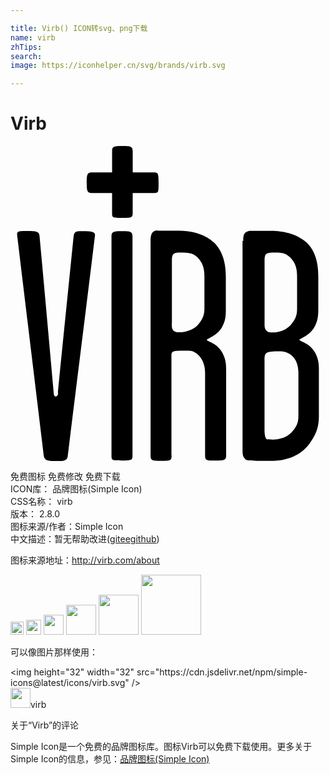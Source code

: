 ```yaml
---

title: Virb() ICON转svg、png下载
name: virb
zhTips: 
search: 
image: https://iconhelper.cn/svg/brands/virb.svg

---
```


# Virb  <small style="font-size: 60%;font-weight: 100"></small>

<div id="svg" class="svg-wrap">
<svg role="img" viewBox="0 0 24 24" xmlns="http://www.w3.org/2000/svg"><title>Virb icon</title><path d="M17.733 7.237c0-.25 0-.476.15-.625.199-.176.4-.15.6-.15h1.428c.766 0 1.875.199 2.625.877.75.699.915 1.701.915 2.604v2.252c0 .599.015 1.027-.284 1.578-.375.701-1.155.9-1.155 1.002 0 .1.839.252 1.214 1.002.301.6.27.975.27 1.576v3.105c0 .615 0 1.395-.899 2.445-.855.943-2.039 1.08-2.64 1.08-.449 0-.779.016-1.23 0-.299-.031-.749.016-.854-.137-.149-.223-.194-.178-.194-.854V7.229l.054.008zm-5.46 16.349c0 .402-.099.402-.85.402-.576 0-.75 0-.75-.352V7.229c0-.25.023-.523.174-.674.201-.176.375-.101.576-.101h1.428c.801 0 1.878.199 2.628.876.75.699.927 1.728.927 2.604v2.26c0 .599.025 1.027-.276 1.578-.375.701-1.176.9-1.176 1.002 0 .1.825.252 1.2 1.002.3.6.277.975.277 1.576v6.225c0 .391-.18.391-.855.391-.584 0-.75.016-.75-.359V17.25c0-1.027-.674-1.652-1.229-1.652-1.185 0-1.335-.023-1.335.375v7.59l.011.023zm-3.828.375c-.676 0-.75 0-.75-.35V6.862c0-.325.148-.375.75-.375.674 0 .85.023.85.398v16.679c0 .375-.045.404-.84.404l-.01-.007zm11.165-1.627c.196.031.226.031.451.031.27 0 .899-.074 1.35-.541.495-.539.525-.898.525-1.318v-3.211c0-1.154-.675-1.648-1.425-1.648-1.08 0-1.156.074-1.156.674v5.264c0 .287.015.75.24.781l.015-.032zM3.609 18.777c.426-4.303.801-7.96 1.199-11.893.051-.423.252-.398.705-.398.699 0 .949.051.924.325-.75 6.164-1.326 10.724-2.077 16.814-.046.361-.315.375-.825.375-.645 0-.945 0-1.005-.42C1.855 17.939 1.24 12.93.506 6.782c-.016-.301.105-.301.809-.301.735 0 .886.075.899.404.406 4.381.706 7.785 1.081 11.955 0 .076.031.24.15.24.15 0 .18-.164.18-.27l-.016-.033zm9.315-10.662c-.225 0-.451 0-.553.173-.074.15-.074.277-.074.427v4.682c0 .275-.051.551.15.701.148.119.324.09.449.09.277 0 .93-.074 1.38-.555.499-.557.499-.975.499-1.335V9.944c0-.575-.1-1.002-.525-1.451-.275-.25-.425-.375-1.326-.375v-.003zm7.234 0c-.352 0-.625 0-.727.173-.073.15-.073.277-.073.427v4.682c0 .275-.026.5.149.676.149.15.251.125.45.125.35 0 .927-.074 1.38-.549.498-.557.498-.932.498-1.335v-2.37c0-.575-.099-1.002-.526-1.451-.275-.25-.448-.375-1.151-.375v-.003zM10.89 2.01H9.312V.395C9.312.024 9.139 0 8.476 0c-.587 0-.735.049-.735.368V2.01H6.204c-.369 0-.396.174-.396.835 0 .59.051.735.369.735H7.74v1.549c0 .342.075.342.734.342.786 0 .836-.023.836-.393V3.583h1.627c.345 0 .345-.076.345-.736.001-.786-.024-.836-.392-.837z"/></svg>
</div>
<detail full-name='virb'></detail>

<div class="detail-page">
<p>
<span><span class="badge-success badge">免费图标</span> <span class="badge-success badge">免费修改</span>  <span class="badge-success badge">免费下载</span> </span>
<br/>
<span>
ICON库：
<span class="badge-secondary badge">品牌图标(Simple Icon)</span> 
</span>
<br/>
<span>
CSS名称：
<span class="badge-secondary badge">virb</span> 
</span>

<br/>
<span>
版本：
<span class="badge-secondary badge">2.8.0</span> 
</span>
<br/>
<span>图标来源/作者：<span class="badge-light badge">Simple Icon</span></span> 
<br/>
<span class="zh-detail">中文描述：暂无<span class="help-link"><span>帮助改进</span>(<a href="https://gitee.com/liuwave/icon-helper/edit/master/json/brands/virb.json" target="_blank" rel="noopener noreferrer">gitee</a><a href="https://github.com/liuwave/icon-helper/edit/master/json/brands/virb.json" target="_blank" rel="noopener noreferrer">github</a></span>)</span><br/>
</p>
</div><div class="description description alert alert-light"><p>图标来源地址：<a href="http://virb.com/about" target="_blank" rel="noopener noreferrer">http://virb.com/about</a></p></div>
<div class="alert alert-dark">
<img height="21" width="21" src="https://cdn.jsdelivr.net/npm/simple-icons@latest/icons/virb.svg" />
<img height="24" width="24" src="https://cdn.jsdelivr.net/npm/simple-icons@latest/icons/virb.svg" />
<img height="32" width="32" src="https://cdn.jsdelivr.net/npm/simple-icons@latest/icons/virb.svg" />
<img height="48" width="48" src="https://cdn.jsdelivr.net/npm/simple-icons@latest/icons/virb.svg" />
<img height="64" width="64" src="https://cdn.jsdelivr.net/npm/simple-icons@latest/icons/virb.svg" />
<img height="96" width="96" src="https://cdn.jsdelivr.net/npm/simple-icons@latest/icons/virb.svg" />

</div>
<div>
  <p>可以像图片那样使用：    
  </p>
  <div class="alert alert-primary" style="font-size: 14px">
    &lt;img height="32" width="32" src="https://cdn.jsdelivr.net/npm/simple-icons@latest/icons/virb.svg" /&gt;
    <copy-btn content='<img height="32" width="32" src="https://cdn.jsdelivr.net/npm/simple-icons@latest/icons/virb.svg" />'></copy-btn>
  </div>
  <div class="alert alert-secondary">
    <img height="32" width="32" src="https://cdn.jsdelivr.net/npm/simple-icons@latest/icons/virb.svg" />virb
    <copy-btn content="virb" btn-title="复制图标名称"></copy-btn>
  </div>
</div>

<Vssue title="关于“Virb”的评论" >关于“Virb”的评论</Vssue>


<div><p>Simple Icon是一个免费的品牌图标库。图标Virb可以免费下载使用。更多关于  Simple Icon的信息，参见：<a target="_blank" href="https://iconhelper.cn/brands.html">品牌图标(Simple Icon)</a>
</p></div>

